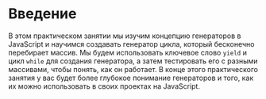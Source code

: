 # Введение

В этом практическом занятии мы изучим концепцию генераторов в JavaScript и научимся создавать генератор цикла, который бесконечно перебирает массив. Мы будем использовать ключевое слово `yield` и цикл `while` для создания генератора, а затем тестировать его с разными массивами, чтобы понять, как он работает. В конце этого практического занятия у вас будет более глубокое понимание генераторов и того, как их можно использовать в своих проектах на JavaScript.
